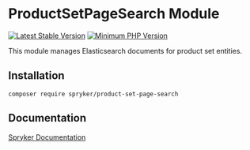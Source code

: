 # ProductSetPageSearch Module
[![Latest Stable Version](https://poser.pugx.org/spryker/product-set-page-search/v/stable.svg)](https://packagist.org/packages/spryker/product-set-page-search)
[![Minimum PHP Version](https://img.shields.io/badge/php-%3E%3D%208.0-8892BF.svg)](https://php.net/)

This module manages Elasticsearch documents for product set entities.

## Installation

```
composer require spryker/product-set-page-search
```

## Documentation

[Spryker Documentation](https://spryker.github.io)
